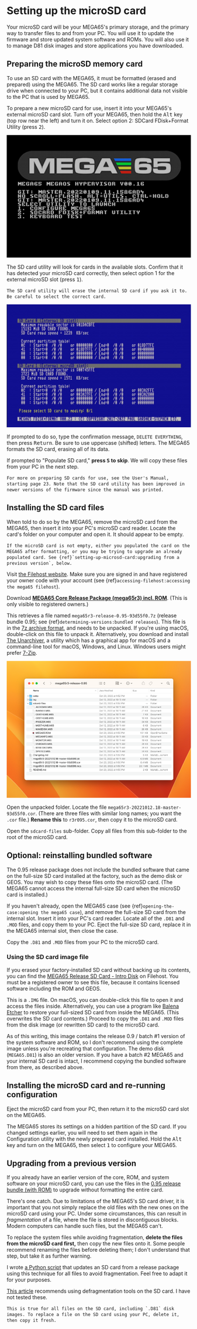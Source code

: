 # Setting up the microSD card

Your microSD card will be your MEGA65's primary storage, and the primary way to transfer files to and from your PC. You will use it to update the firmware and store updated system software and ROMs. You will also use it to manage D81 disk images and store applications you have downloaded.

## Preparing the microSD memory card

To use an SD card with the MEGA65, it must be formatted (erased and prepared) using the MEGA65. The SD card works like a regular storage drive when connected to your PC, but it contains additional data not visible to the PC that is used by MEGA65.

To prepare a new microSD card for use, insert it into your MEGA65's external microSD card slot. Turn off your MEGA65, then hold the <kbd>Alt</kbd> key (top row near the left) and turn it on. Select option 2: SDCard FDisk+Format Utility (press <kbd>2</kbd>).

![Hypervisor utility menu, holding Alt during boot](screenshots/hypervisor_altmenu.jpg)

The SD card utility will look for cards in the available slots. Confirm that it has detected your microSD card correctly, then select option 1 for the external microSD slot (press <kbd>1</kbd>).

```{caution}
The SD card utility will erase the internal SD card if you ask it to. Be careful to select the correct card.
```

![SD card utility](screenshots/sdcard_util.jpg)

If prompted to do so, type the confirmation message, `DELETE EVERYTHING`, then press <kbd>Return</kbd>. Be sure to use uppercase (shifted) letters. The MEGA65 formats the SD card, erasing all of its data.

If prompted to "Populate SD card," **press <kbd>S</kbd> to skip**. We will copy these files from your PC in the next step.

```{hint}
For more on preparing SD cards for use, see the User's Manual, starting page 23. Note that the SD card utility has been improved in newer versions of the firmware since the manual was printed.
```

## Installing the SD card files

When told to do so by the MEGA65, remove the microSD card from the MEGA65, then insert it into your PC's microSD card reader. Locate the card's folder on your computer and open it. It should appear to be empty.

```{note}
If the microSD card is not empty, either you populated the card on the MEGA65 after formatting, or you may be trying to upgrade an already populated card. See {ref}`setting-up-microsd-card:upgrading from a previous version`, below.
```

Visit [the Filehost website](https://files.mega65.org/html/main.php). Make sure you are signed in and have registered your owner code with your account (see {ref}`accessing-filehost:accessing the mega65 filehost`).

Download [**MEGA65 Core Release Package (mega65r3) incl. ROM**](https://files.mega65.org?id=a0276005-e71c-4b2d-8d17-2aa92e492c50). (This is only visible to registered owners.)

This retrieves a file named `mega65r3-release-0.95-93d55f0.7z` (release bundle 0.95; see {ref}`determining-versions:bundled releases`). This file is in the [7z archive format](https://en.wikipedia.org/wiki/7z), and needs to be unpacked. If you're using macOS, double-click on this file to unpack it. Alternatively, you download and install [The Unarchiver](https://theunarchiver.com/), a utility which has a graphical app for macOS and a command-line tool for macOS, Windows, and Linux. Windows users might prefer [7-Zip](https://www.7-zip.org/).

![Unpacked files from the 0.95 release package](screenshots/sdcard_files.png)

Open the unpacked folder. Locate the file `mega65r3-20221012.18-master-93d55f0.cor`. (There are three files with similar long names; you want the `.cor` file.) **Rename this** to `r3r095.cor`, then copy it to the microSD card.

Open the `sdcard-files` sub-folder. Copy all files from this sub-folder to the root of the microSD card.

## Optional: reinstalling bundled software

The 0.95 release package does not include the bundled software that came on the full-size SD card installed at the factory, such as the demo disk or GEOS. You may wish to copy these files onto the microSD card. (The MEGA65 cannot access the internal full-size SD card when the microSD card is installed.)

If you haven't already, open the MEGA65 case (see {ref}`opening-the-case:opening the mega65 case`), and remove the full-size SD card from the internal slot. Insert it into your PC's card reader. Locate all of the `.D81` and `.MOD` files, and copy them to your PC. Eject the full-size SD card, replace it in the MEGA65 internal slot, then close the case.

Copy the `.D81` and `.MOD` files from your PC to the microSD card.

### Using the SD card image file

If you erased your factory-installed SD card without backing up its contents, you can find the [MEGA65 Release SD Card - Intro Disk](https://files.mega65.org?id=f588fd55-f2b8-4ca0-b5f4-9ae5b1c2e914) on Filehost. You must be a registered owner to see this file, because it contains licensed software including the ROM and GEOS.

This is a `.IMG` file. On macOS, you can double-click this file to open it and access the files inside. Alternatively, you can use a program like [Balena Etcher](https://www.balena.io/etcher/) to restore your full-sized SD card from inside the MEGA65. (This overwrites the SD card contents.) Proceed to copy the `.D81` and `.MOD` files from the disk image (or rewritten SD card) to the microSD card.

As of this writing, this image contains the release 0.9 / batch #1 version of the system software and ROM, so I don't recommend using the complete image unless you're recreating that configuration. The demo disk (`MEGA65.D81`) is also an older version. If you have a batch #2 MEGA65 and your internal SD card is intact, I recommend copying the bundled software from there, as described above.

## Installing the microSD card and re-running configuration

Eject the microSD card from your PC, then return it to the microSD card slot on the MEGA65.

The MEGA65 stores its settings on a hidden partition of the SD card. If you changed settings earlier, you will need to set them again in the Configuration utility with the newly prepared card installed. Hold the <kbd>Alt</kbd> key and turn on the MEGA65, then select <kbd>1</kbd> to configure your MEGA65.

## Upgrading from a previous version

If you already have an earlier version of the core, ROM, and system software on your microSD card, you can use the files in the [0.95 release bundle (with ROM)](https://files.mega65.org?id=a0276005-e71c-4b2d-8d17-2aa92e492c50) to upgrade without formatting the entire card.

There's one catch. Due to limitations of the MEGA65's SD card driver, it is important that you not simply replace the old files with the new ones on the microSD card using your PC. Under some circumstances, this can result in _fragmentation_ of a file, where the file is stored in discontiguous blocks. Modern computers can handle such files, but the MEGA65 can't.

To replace the system files while avoiding fragmentation, **delete the files from the microSD card first,** then copy the new files onto it. Some people recommend renaming the files before deleting them; I don't understand that step, but take it as further warning.

I wrote [a Python script](https://github.com/dansanderson/mega65-welcome-guide/blob/main/update-sd-card.py) that updates an SD card from a release package using this technique for all files to avoid fragmentation. Feel free to adapt it for your purposes.

[This article](https://files.mega65.org?ar=73fd7977-aad3-4e13-8b5a-e9f0548b6cb2) recommends using defragmentation tools on the SD card. I have not tested these.

```{tip}
This is true for all files on the SD card, including `.D81` disk images. To replace a file on the SD card using your PC, delete it, then copy it fresh.
```
